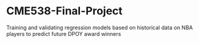 # CME538-Final-Project

Training and validating regression models based on historical data on NBA players to predict future DPOY award winners
